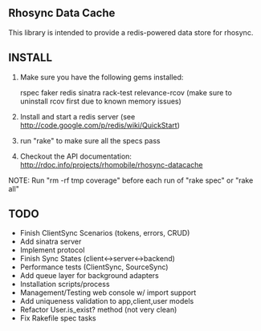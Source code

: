 Rhosync Data Cache
-------------------------------------------------------------

This library is intended to provide a redis-powered data store for rhosync.

INSTALL
-------------------------------------------------------------
1. Make sure you have the following gems installed:

	rspec
	faker
	redis
	sinatra
	rack-test
	relevance-rcov (make sure to uninstall rcov first due to known memory issues)
	
2. Install and start a redis server (see http://code.google.com/p/redis/wiki/QuickStart)

3. run "rake" to make sure all the specs pass

4. Checkout the API documentation: http://rdoc.info/projects/rhomobile/rhosync-datacache

NOTE: Run "rm -rf tmp coverage" before each run of "rake spec" or "rake all"

TODO
-------------------------------------------------------------
* Finish ClientSync Scenarios (tokens, errors, CRUD)
* Add sinatra server
* Implement protocol
* Finish Sync States (client<->server<->backend)
* Performance tests (ClientSync, SourceSync)
* Add queue layer for background adapters
* Installation scripts/process
* Management/Testing web console w/ import support
* Add uniqueness validation to app,client,user models
* Refactor User.is_exist? method (not very clean)
* Fix Rakefile spec tasks

